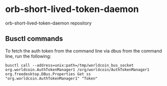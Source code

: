 # orb-short-lived-token-daemon
orb-short-lived-token-daemon repository

## Busctl commands
To fetch the auth token from the command line via dbus from the command line, run the following:
```
busctl call --address=unix:path=/tmp/worldcoin_bus_socket org.worldcoin.AuthTokenManager1 /org/worldcoin/AuthTokenManager1 org.freedesktop.DBus.Properties Get ss "org.worldcoin.AuthTokenManager1" "Token"
```
